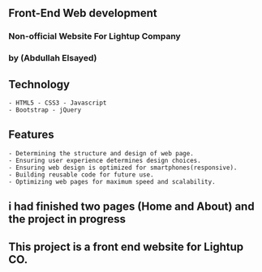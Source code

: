 ## Front-End Web development
### Non-official Website For Lightup Company
### by (Abdullah Elsayed)

## Technology
	
	- HTML5 - CSS3 - Javascript
	- Bootstrap - jQuery 

## Features

	- Determining the structure and design of web page.
	- Ensuring user experience determines design choices.
	- Ensuring web design is optimized for smartphones(responsive).
	- Building reusable code for future use.
	- Optimizing web pages for maximum speed and scalability.

## i had finished two pages (Home and About) and the project in progress
## This project is a front end website for Lightup CO.

